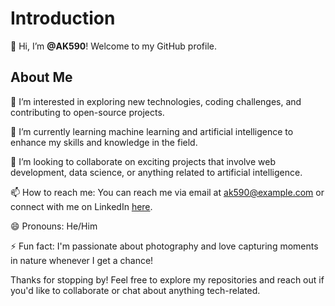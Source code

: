 # Introduction

👋 Hi, I’m **@AK590**! Welcome to my GitHub profile.

## About Me

👀 I’m interested in exploring new technologies, coding challenges, and contributing to open-source projects.

🌱 I’m currently learning machine learning and artificial intelligence to enhance my skills and knowledge in the field.

💞️ I’m looking to collaborate on exciting projects that involve web development, data science, or anything related to artificial intelligence.

📫 How to reach me: You can reach me via email at ak590@example.com or connect with me on LinkedIn [here](https://www.linkedin.com/in/ak590/).

😄 Pronouns: He/Him

⚡ Fun fact: I'm passionate about photography and love capturing moments in nature whenever I get a chance!

Thanks for stopping by! Feel free to explore my repositories and reach out if you'd like to collaborate or chat about anything tech-related.
<!---
AK590/AK590 is a ✨ special ✨ repository because its `README.md` (this file) appears on your GitHub profile.
You can click the Preview link to take a look at your changes.
--->
